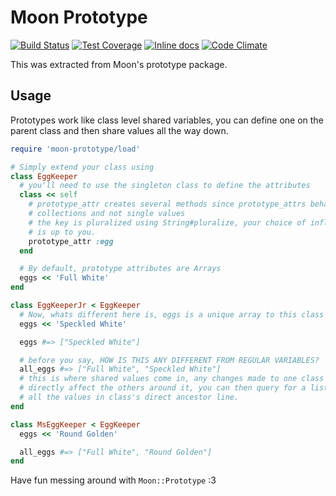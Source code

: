 Moon Prototype
==============
[![Build Status](https://travis-ci.org/polyfox/moon-prototype.svg?branch=master)](https://travis-ci.org/polyfox/moon-prototype)
[![Test Coverage](https://codeclimate.com/github/polyfox/moon-prototype/badges/coverage.svg)](https://codeclimate.com/github/polyfox/moon-prototype)
[![Inline docs](http://inch-ci.org/github/polyfox/moon-prototype.svg?branch=master)](http://inch-ci.org/github/polyfox/moon-prototype)
[![Code Climate](https://codeclimate.com/github/polyfox/moon-prototype/badges/gpa.svg)](https://codeclimate.com/github/polyfox/moon-prototype)

This was extracted from Moon's prototype package.

## Usage
Prototypes work like class level shared variables, you can define one on the
parent class and then share values all the way down.

```ruby
require 'moon-prototype/load'

# Simply extend your class using 
class EggKeeper
  # you'll need to use the singleton class to define the attributes
  class << self
    # prototype_attr creates several methods since prototype_attrs behave like
    # collections and not single values
    # the key is pluralized using String#pluralize, your choice of inflector
    # is up to you.
    prototype_attr :egg
  end

  # By default, prototype attributes are Arrays
  eggs << 'Full White'
end

class EggKeeperJr < EggKeeper
  # Now, whats different here is, eggs is a unique array to this class
  eggs << 'Speckled White'

  eggs #=> ["Speckled White"]

  # before you say, HOW IS THIS ANY DIFFERENT FROM REGULAR VARIABLES?
  all_eggs #=> ["Full White", "Speckled White"]
  # this is where shared values come in, any changes made to one class won't
  # directly affect the others around it, you can then query for a list of
  # all the values in class's direct ancestor line.
end

class MsEggKeeper < EggKeeper
  eggs << 'Round Golden'

  all_eggs #=> ["Full White", "Round Golden"]
end
```

Have fun messing around with `Moon::Prototype` :3
